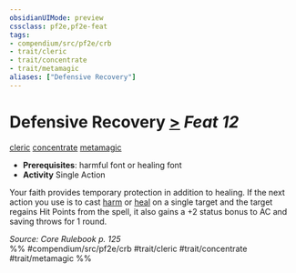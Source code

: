 ```yaml
---
obsidianUIMode: preview
cssclass: pf2e,pf2e-feat
tags:
- compendium/src/pf2e/crb
- trait/cleric
- trait/concentrate
- trait/metamagic
aliases: ["Defensive Recovery"]
---
```

# Defensive Recovery  [>](../../Rules/core-rulebook/chapter-9-playing-the-game.md#Actions "Single Action") *Feat 12*  
[cleric](../../Rules/traits/cleric.md)  [concentrate](../../Rules/traits/concentrate.md)  [metamagic](../../Rules/traits/metamagic.md)  

- **Prerequisites**: harmful font or healing font
- **Activity** Single Action

Your faith provides temporary protection in addition to healing. If the next action you use is to cast [harm](../spells/harm.md) or [heal](../spells/heal.md) on a single target and the target regains Hit Points from the spell, it also gains a +2 status bonus to AC and saving throws for 1 round.

*Source: Core Rulebook p. 125*  
%% #compendium/src/pf2e/crb #trait/cleric #trait/concentrate #trait/metamagic %%